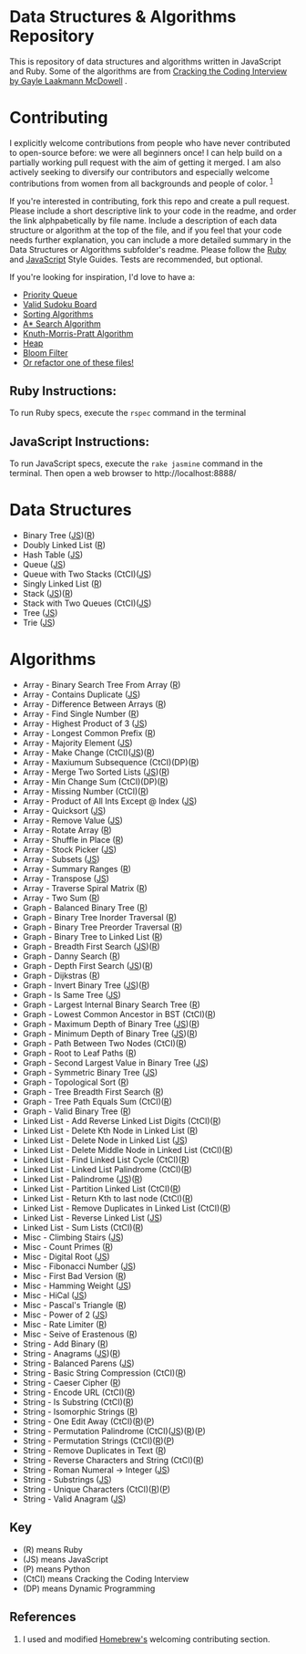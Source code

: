 Data Structures & Algorithms Repository
==========

This is repository of data structures and algorithms written in JavaScript and Ruby. Some of the algorithms are from
[Cracking the Coding Interview by Gayle Laakmann McDowell](http://www.amazon.com/gp/product/0984782850/ref=as_li_tl?ie=UTF8&camp=1789&creative=9325&creativeASIN=0984782850&linkCode=as2&tag=dbz03-20&linkId=LVVF6HDIDG3XQICI)
.
 
# Contributing
 
I explicitly welcome contributions from people who have never contributed to open-source before: we were all beginners once! I can help build on a partially working pull request with the aim of getting it merged. I am also actively seeking to diversify our contributors and especially welcome contributions from women from all backgrounds and people of color. <sup>[1](#References)</sup>

If you're interested in contributing, fork this repo and create a pull request. Please include a short descriptive link to your code in the readme, and order the link alphpabetically by file name. Include a description of each data structure or algorithm at the top of the file, and if you feel that your code needs further explanation, you can include a more detailed summary in the Data Structures or Algorithms subfolder's readme. Please follow the [Ruby](https://github.com/bbatsov/ruby-style-guide) and [JavaScript](https://github.com/airbnb/javascript) Style Guides. Tests are recommended, but optional.
 
If you're looking for inspiration, I'd love to have a:
 
 + [Priority Queue](https://en.wikipedia.org/wiki/Priority_queue)
 + [Valid Sudoku Board](https://en.wikipedia.org/wiki/Sudoku_solving_algorithms)
 + [Sorting Algorithms](https://en.wikipedia.org/wiki/Sorting_algorithm#Popular_sorting_algorithms)
 + [A* Search Algorithm](https://en.wikipedia.org/wiki/A*_search_algorithm)
 + [Knuth-Morris-Pratt Algorithm](https://en.wikipedia.org/wiki/Knuth%E2%80%93Morris%E2%80%93Pratt_algorithm)
 + [Heap](https://en.wikipedia.org/wiki/Heap_\(data_structure\))
 + [Bloom Filter](https://en.wikipedia.org/wiki/Bloom_filter)
 + [Or refactor one of these files!](/REFACTOR.md)
 
## Ruby Instructions:
 
 To run Ruby specs, execute the `rspec` command in the terminal
 
## JavaScript Instructions:
 
 To run JavaScript specs, execute the `rake jasmine` command in the terminal. Then open a web browser to
 http://localhost:8888/

# Data Structures

* Binary Tree ([JS](/data-structures/binary-tree.js))([R](/data-structures/binary_tree.rb))
* Doubly Linked List ([R](/data-structures/doubly_linked_list.rb))
* Hash Table ([JS](/data-structures/hash-table.js))
* Queue ([JS](/data-structures/queue.js))
* Queue with Two Stacks (CtCI)([JS](/data-structures/queue-with-two-stacks.js))
* Singly Linked List ([R](/data-structures/singly_linked_list.rb))
* Stack ([JS](/data-structures/stack.js))([R](/data-structures/linked_stack.rb))
* Stack with Two Queues (CtCI)([JS](/data-structures/stack-with-two-queues.js))
* Tree ([JS](/data-structures/tree.js))
* Trie ([JS](/data-structures/trie.js))

# Algorithms

* Array - Binary Search Tree From Array ([R](/algorithms/binary_search_tree_from_array.rb))
* Array - Contains Duplicate ([JS](/algorithms/contains-duplicate.js))
* Array - Difference Between Arrays ([R](/algorithms/difference_between_arrays.rb))
* Array - Find Single Number ([R](/algorithms/find_single_number.rb))
* Array - Highest Product of 3 ([JS](/algorithms/highest-product-of-three.js))
* Array - Longest Common Prefix ([R](/algorithms/longest_common_prefix.rb))
* Array - Majority Element ([JS](/algorithms/majority-element.js))
* Array - Make Change (CtCI)([JS](/algorithms/make-change.js))([R](/algorithms/make_change.rb)) 
* Array - Maxiumum Subsequence (CtCI)(DP)([R](/algorithms/max_subsequence.rb))
* Array - Merge Two Sorted Lists ([JS](/algorithms/merge-two-sorted-lists.js))([R](/algorithms/merge_sorted_arrays.rb))
* Array - Min Change Sum (CtCI)(DP)([R](/algorithms/min_change_sum.rb))
* Array - Missing Number (CtCI)([R](/algorithms/missing_number.rb))
* Array - Product of All Ints Except @ Index ([JS](/algorithms/product-of-ints.js))
* Array - Quicksort ([JS](/algorithms/quicksort.js))
* Array - Remove Value ([JS](/algorithms/remove-value.js))
* Array - Rotate Array ([R](/algorithms/rotate_array.rb))
* Array - Shuffle in Place ([R](/algorithms/shuffle_array_in_place.rb))
* Array - Stock Picker ([JS](/algorithms/stock-picker.js))
* Array - Subsets ([JS](/algorithms/subsets.js))
* Array - Summary Ranges ([R](/algorithms/summary_ranges.rb))
* Array - Transpose ([JS](/algorithms/transpose.js))
* Array - Traverse Spiral Matrix ([R](/algorithms/traverse_spiral_matrix.rb))
* Array - Two Sum ([R](/algorithms/two_sum.rb))
* Graph - Balanced Binary Tree ([R](/algorithms/balanced_binary_tree.rb))
* Graph - Binary Tree Inorder Traversal ([R](/algorithms/binary_tree_inorder_traversal.rb))
* Graph - Binary Tree Preorder Traversal ([R](/algorithms/binary_tree_preorder_traversal.rb))
* Graph - Binary Tree to Linked List ([R](/algorithms/binary_tree_to_linked_list.rb))
* Graph - Breadth First Search ([JS](/algorithms/JavaScript/breadth-first-search.js))([R](/algorithms/graph_breadth_first_search.rb))
* Graph - Danny Search ([R](/algorithms/danny_search.rb))
* Graph - Depth First Search ([JS](/algorithms/depth-first-search.js))([R](/algorithms/graph_depth_first_search.rb))
* Graph - Dijkstras ([R](/algorithms/dijkstras.rb))
* Graph - Invert Binary Tree ([JS](/algorithms/invert-binary-tree.js))([R](/algorithms/invert_binary_tree.rb))
* Graph - Is Same Tree ([JS](/algorithms/is-same-tree.js))
* Graph - Largest Internal Binary Search Tree ([R](/algorithms/largest_internal_binary_search_tree.rb))
* Graph - Lowest Common Ancestor in BST (CtCI)([R](/algorithms/lowest_common_ancestor.rb))
* Graph - Maximum Depth of Binary Tree ([JS](/algorithms/maximum-depth-of-binary-tree.js))([R](/algorithms/maximum_depth_of_binary_tree.rb))
* Graph - Minimum Depth of Binary Tree ([JS](/algorithms/minimum-depth-of-binary-tree.js))([R](/algorithms/minimum_depth_of_binary_tree.rb))
* Graph - Path Between Two Nodes (CtCI)([R](/algorithms/path_between_two_nodes.rb))
* Graph - Root to Leaf Paths ([R](/algorithms/root_to_leaf_paths.rb))
* Graph - Second Largest Value in Binary Tree ([JS](/algorithms/second-largest-binary-tree.js))
* Graph - Symmetric Binary Tree ([JS](/algorithms/symmetric-binary-tree.js))
* Graph - Topological Sort ([R](/algorithms/topological_sort.rb))
* Graph - Tree Breadth First Search ([R](/algorithms/tree_breadth_first_search.rb))
* Graph - Tree Path Equals Sum (CtCI)([R](/algorithms/tree_path_equals_sum.rb))
* Graph - Valid Binary Tree ([R](/algorithms/valid_binary_tree.rb))
* Linked List - Add Reverse Linked List Digits (CtCI)([R](/algorithms/add_reversed_linked_list_digits.rb))
* Linked List - Delete Kth Node in Linked List ([R](/algorithms/delete_kth_node.rb))
* Linked List - Delete Node in Linked List ([JS](/algorithms/delete-node-in-linked-list.js))
* Linked List - Delete Middle Node in Linked List (CtCI)([R](/algorithms/delete_middle_node.rb))
* Linked List - Find Linked List Cycle (CtCI)([R](/algorithms/find_linked_list_cycle.rb))
* Linked List - Linked List Palindrome (CtCI)([R](/algorithms/linked_list_palindrome.rb))
* Linked List - Palindrome ([JS](/algorithms/palindrome.js))([R](/algorithms/palindrome_linked_list.rb))
* Linked List - Partition Linked List (CtCI)([R](/algorithms/partition_linked_list.rb))
* Linked List - Return Kth to last node (CtCI)([R](/algorithms/return_kth_to_last_element.rb))
* Linked List - Remove Duplicates in Linked List (CtCI)([R](/algorithms/remove_duplicates_in_linked_list.rb))
* Linked List - Reverse Linked List ([JS](/algorithms/reverse-linked-list.js))
* Linked List - Sum Lists (CtCI)([R](/algorithms/sum_lists.rb))
* Misc - Climbing Stairs ([JS](/algorithms/climbing-stairs.js))
* Misc - Count Primes ([R](/algorithms/count_primes.rb))
* Misc - Digital Root ([JS](/algorithms/digital-root.js))
* Misc - Fibonacci Number ([JS](/algorithms/fibonacci-number.js))
* Misc - First Bad Version ([R](/algorithms/first_bad_version.rb))
* Misc - Hamming Weight ([JS](/algorithms/hamming-weight.js))
* Misc - HiCal ([JS](/algorithms/hical.js))
* Misc - Pascal's Triangle ([R](/algorithms/pascals_triangle.rb))
* Misc - Power of 2 ([JS](/algorithms/power-of-two.js))
* Misc - Rate Limiter ([R](/algorithms/rate_limiter.rb))
* Misc - Seive of Erastenous ([R](/algorithms/seive_of_erastenous.rb))
* String - Add Binary ([R](/algorithms/add_binary.rb))
* String - Anagrams ([JS](/algorithms/JavaScript/anagrams.js))([R](/algorithms/anagrams.rb))
* String - Balanced Parens ([JS](/algorithms/balanced-parens.js))
* String - Basic String Compression (CtCI)([R](/algorithms/basic_string_compression.rb))
* String - Caeser Cipher ([R](/algorithms/caesar_cipher.rb))
* String - Encode URL (CtCI)([R](/algorithms/encode_url.rb))
* String - Is Substring (CtCI)([R](/algorithms/string_is_substring.rb))
* String - Isomorphic Strings ([R](/algorithms/isomorphic_strings.rb))
* String - One Edit Away (CtCI)([R](/algorithms/one_edit_away.rb))([P](/algorithms/one_away.py))
* String - Permutation Palindrome (CtCI)([JS](/algorithms/permutation-palindrome.js))([R](/algorithms/permutation_palindrome.rb))([P](/algorithms/palindrome_permutation.py))
* String - Permutation Strings (CtCI)([R](/algorithms/permutations_strings.rb))([P](/algorithms/check_permutation.py))
* String - Remove Duplicates in Text ([R](/algorithms/remove_duplicates.rb))
* String - Reverse Characters and String (CtCI)([R](/algorithms/reverse_characters_and_string.rb))
* String - Roman Numeral -> Integer ([JS](/algorithms/roman-numeral-to-integer.js))
* String - Substrings ([JS](/algorithms/substrings.js))
* String - Unique Characters (CtCI)([R](/algorithms/unique_characters.rb))([P](/algorithms/is_unique.py))
* String - Valid Anagram ([JS](/algorithms/valid-anagram.js))

## Key
- (R) means Ruby
- (JS) means JavaScript
- (P) means Python
- (CtCI) means Cracking the Coding Interview
- (DP) means Dynamic Programming


## References

  1. I used and modified [Homebrew's](https://github.com/Homebrew/brew#contributing) welcoming contributing section.
